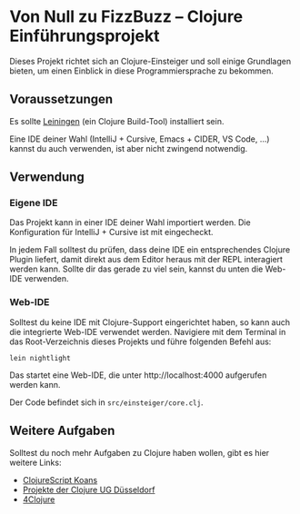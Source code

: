 # Von Null zu FizzBuzz – Clojure Einführungsprojekt

Dieses Projekt richtet sich an Clojure-Einsteiger und soll einige Grundlagen
bieten, um einen Einblick in diese Programmiersprache zu bekommen.  

## Voraussetzungen

Es sollte [Leiningen](https://leiningen.org/) (ein Clojure Build-Tool)
installiert sein.

Eine IDE deiner Wahl (IntelliJ + Cursive, Emacs + CIDER, VS Code, ...) kannst du
auch verwenden, ist aber nicht zwingend notwendig.

## Verwendung

### Eigene IDE

Das Projekt kann in einer IDE deiner Wahl importiert werden. Die
Konfiguration für IntelliJ + Cursive ist mit eingecheckt.

In jedem Fall solltest du prüfen, dass deine IDE ein entsprechendes Clojure
Plugin liefert, damit direkt aus dem Editor heraus mit der REPL interagiert
werden kann. Sollte dir das gerade zu viel sein, kannst du unten die Web-IDE
verwenden.

### Web-IDE

Solltest du keine IDE mit Clojure-Support eingerichtet haben, so kann auch
die integrierte Web-IDE verwendet werden. Navigiere mit dem Terminal in das
Root-Verzeichnis dieses Projekts und führe folgenden Befehl aus:
 
    lein nightlight
    
Das startet eine Web-IDE, die unter http://localhost:4000 aufgerufen werden
kann.

Der Code befindet sich in `src/einsteiger/core.clj`.

## Weitere Aufgaben

Solltest du noch mehr Aufgaben zu Clojure haben wollen, gibt es hier weitere
Links:

* [ClojureScript Koans](http://clojurescriptkoans.com/)
* [Projekte der Clojure UG Düsseldorf](https://github.com/clojuredus/clojure-coding-dojo)
* [4Clojure](http://www.4clojure.com/)